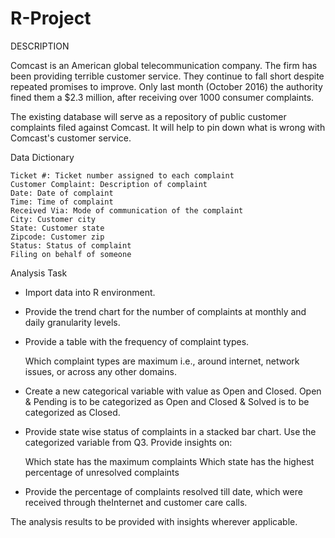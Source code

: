 # R-Project
DESCRIPTION

Comcast is an American global telecommunication company. The firm has been providing terrible customer service. They continue to fall short despite repeated promises to improve. Only last month (October 2016) the authority fined them a $2.3 million, after receiving over 1000 consumer complaints.

The existing database will serve as a repository of public customer complaints filed against Comcast.
It will help to pin down what is wrong with Comcast's customer service.

Data Dictionary

    Ticket #: Ticket number assigned to each complaint
    Customer Complaint: Description of complaint
    Date: Date of complaint
    Time: Time of complaint
    Received Via: Mode of communication of the complaint
    City: Customer city
    State: Customer state
    Zipcode: Customer zip
    Status: Status of complaint
    Filing on behalf of someone

Analysis Task

- Import data into R environment.
- Provide the trend chart for the number of complaints at monthly and daily granularity levels.
- Provide a table with the frequency of complaint types.

    Which complaint types are maximum i.e., around internet, network issues, or across any other domains.

- Create a new categorical variable with value as Open and Closed. Open & Pending is to be categorized as Open and Closed & Solved is to be categorized as Closed.
- Provide state wise status of complaints in a stacked bar chart. Use the categorized variable from Q3. Provide insights on:

    Which state has the maximum complaints
    Which state has the highest percentage of unresolved complaints

- Provide the percentage of complaints resolved till date, which were received through theInternet and customer care calls.

The analysis results to be provided with insights wherever applicable.
